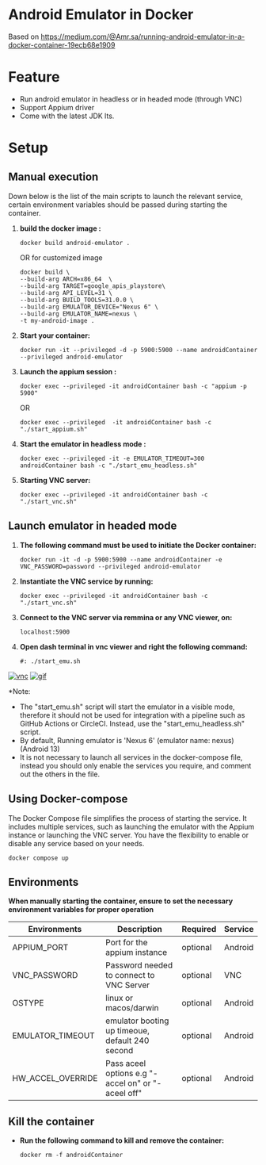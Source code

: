 # Android Emulator in Docker 

Based on https://medium.com/@Amr.sa/running-android-emulator-in-a-docker-container-19ecb68e1909

# Feature

- Run android emulator in headless or in headed mode (through VNC)
- Support Appium driver
- Come with the latest JDK lts.


# Setup

## Manual execution

Down below is the list of the main scripts to launch the relevant service, certain environment variables should be passed during starting the container.

1.  **build the docker image :** 

        docker build android-emulator .

    OR for customized image

        docker build \
        --build-arg ARCH=x86_64  \
        --build-arg TARGET=google_apis_playstore\
        --build-arg API_LEVEL=31 \
        --build-arg BUILD_TOOLS=31.0.0 \
        --build-arg EMULATOR_DEVICE="Nexus 6" \
        --build-arg EMULATOR_NAME=nexus \
        -t my-android-image .  
    
2.  **Start your container:**

        docker run -it --privileged -d -p 5900:5900 --name androidContainer --privileged android-emulator  

3.  **Launch the appium session :**

        docker exec --privileged -it androidContainer bash -c "appium -p 5900"

     OR

        docker exec --privileged  -it androidContainer bash -c "./start_appium.sh"

 
4.  **Start the emulator in headless mode :**
   
        docker exec --privileged -it -e EMULATOR_TIMEOUT=300 androidContainer bash -c "./start_emu_headless.sh"

5.  **Starting VNC server:**

        docker exec --privileged -it androidContainer bash -c "./start_vnc.sh"



## Launch emulator in headed mode


1.  **The following command must be used to initiate the Docker container:**

        docker run -it -d -p 5900:5900 --name androidContainer -e VNC_PASSWORD=password --privileged android-emulator

2.  **Instantiate the VNC service by running:**

        docker exec --privileged -it androidContainer bash -c "./start_vnc.sh"

3.  **Connect to the VNC server via remmina or any VNC viewer, on:**
          
        localhost:5900
    
4.  **Open dash terminal in vnc viewer and right the following command:** 

        #: ./start_emu.sh
 
<a href="https://ibb.co/pPq0bn9"><img src="https://i.ibb.co/pPq0bn9/vnc.png" alt="vnc" border="0"></a>       <a href="https://ibb.co/cJB6qkX"><img src="https://i.ibb.co/cJB6qkX/gif.gif"       alt="gif" border="0"></a>
    
*Note: 
  - The "start_emu.sh" script will start the emulator in a visible mode, therefore it should not be used for integration with a pipeline such as GitHub Actions or CircleCI. Instead, use the "start_emu_headless.sh" script.
  - By default, Running emulator is 'Nexus 6' (emulator name: nexus) (Android 13)
  - It is not necessary to launch all services in the docker-compose file, instead you should only enable the services you require, and comment out the others in the file.


## Using Docker-compose

The Docker Compose file simplifies the process of starting the service. It includes multiple services, such as launching the emulator with the Appium instance or launching the VNC server. You have the flexibility to enable or disable any service based on your needs.
    
    docker compose up

## Environments

**When manually starting the container, ensure to set the necessary environment variables for proper operation** 

| Environments      | Description                                                                                              | Required          |  Service   |
| ----------------- | -------------------------------------------------------------------------------------------------------- | ----------------- | -----------|
| APPIUM_PORT       | Port for the appium instance                                                                             | optional          | Android    |
| VNC_PASSWORD      | Password needed to connect to VNC Server                                                                 | optional          | VNC        |
| OSTYPE            | linux or macos/darwin                                                                                    | optional          | Android    |
| EMULATOR_TIMEOUT  | emulator booting up timeoue, default 240 second                                                          | optional          | Android    |
| HW_ACCEL_OVERRIDE | Pass aceel options e.g "-accel on" or "-aceel off"                                                       | optional          | Android    

## Kill the container

-   **Run the following command to kill and remove the container:** 

        docker rm -f androidContainer
